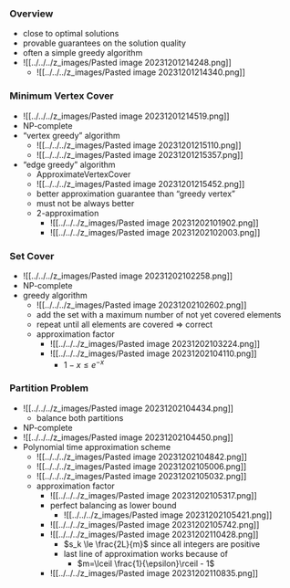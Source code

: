 ### Overview
+ close to optimal solutions
+ provable guarantees on the solution quality
+ often a simple greedy algorithm
+ ![[../../../z_images/Pasted image 20231201214248.png]]
	+ ![[../../../z_images/Pasted image 20231201214340.png]]

### Minimum Vertex Cover
+ ![[../../../z_images/Pasted image 20231201214519.png]]
+ NP-complete
+ “vertex greedy” algorithm
	+ ![[../../../z_images/Pasted image 20231201215110.png]]
	+ ![[../../../z_images/Pasted image 20231201215357.png]]
+ “edge greedy” algorithm
	+ ApproximateVertexCover
	+ ![[../../../z_images/Pasted image 20231201215452.png]]
	+ better approximation guarantee than “greedy vertex”
	+ must not be always better
	+ 2-approximation
		+ ![[../../../z_images/Pasted image 20231202101902.png]]
		+ ![[../../../z_images/Pasted image 20231202102003.png]]

### Set Cover
+ ![[../../../z_images/Pasted image 20231202102258.png]]
+ NP-complete
+ greedy algorithm
	+ ![[../../../z_images/Pasted image 20231202102602.png]]
	+ add the set with a maximum number of not yet covered elements
	+ repeat until all elements are covered => correct
	+ approximation factor
		+ ![[../../../z_images/Pasted image 20231202103224.png]]
		+ ![[../../../z_images/Pasted image 20231202104110.png]]
			+ $1-x\le e^{-x}$   

### Partition Problem
+ ![[../../../z_images/Pasted image 20231202104434.png]]
	+ balance both partitions
+ NP-complete
+ ![[../../../z_images/Pasted image 20231202104450.png]]
+ Polynomial time approximation scheme
	+ ![[../../../z_images/Pasted image 20231202104842.png]]
	+ ![[../../../z_images/Pasted image 20231202105006.png]]
	+ ![[../../../z_images/Pasted image 20231202105032.png]]
	+ approximation factor
		+ ![[../../../z_images/Pasted image 20231202105317.png]]
		+ perfect balancing as lower bound
			+ ![[../../../z_images/Pasted image 20231202105421.png]]
		+ ![[../../../z_images/Pasted image 20231202105742.png]]
		+ ![[../../../z_images/Pasted image 20231202110428.png]]
			+ $s_k \le \frac{2L}{m}$ since all integers are positive
			+ last line of approximation works because of
				+ $m=\lceil \frac{1}{\epsilon}\rceil - 1$ 
		+ ![[../../../z_images/Pasted image 20231202110835.png]]